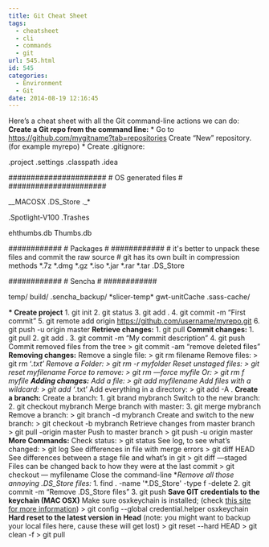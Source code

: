 ```yaml
---
title: Git Cheat Sheet
tags:
  - cheatsheet
  - cli
  - commands
  - git
url: 545.html
id: 545
categories:
  - Environment
  - Git
date: 2014-08-19 12:16:45
---
```


Here’s a cheat sheet with all the Git command-line actions we can do: **Create a Git repo from the command line:** \* Go to https://github.com/mygitname?tab=repositories Create “New” repository. (for example myrepo) * Create .gitignore:

.project
.settings
.classpath
.idea

######################
\# OS generated files #
######################

__MACOSX
.DS_Store
._*

.Spotlight-V100
.Trashes

ehthumbs.db
Thumbs.db

############
\# Packages #
############
\# it's better to unpack these files and commit the raw source
\# git has its own built in compression methods
*.7z
*.dmg
*.gz
*.iso
*.jar
*.rar
*.tar
.DS_Store

############
\# Sencha #
############

temp/
build/
.sencha_backup/
\*slicer-temp\*
gwt-unitCache
.sass-cache/

**\* Create project** 1\. git init 2. git status 3. git add . 4. git commit -m “First commit” 5. git remote add origin https://github.com/username/myrepo.git 6. git push -u origin master **Retrieve changes:** 1\. git pull **Commit changes:** 1\. git pull 2. git add . 3. git commit -m “My commit description” 4. git push Commit removed files from the tree > git commit -am “remove deleted files” **Removing changes:** Remove a single file: > git rm filename Remove files: > git rm ‘*.txt’ Remove a Folder: > git rm -r myfolder Reset unstaged files: > git reset myfilename Force to remove: > git rm —force myfile Or: > git rm f myfile **Adding changes:** Add a file: > git add myfilename Add files with a wildcard: > git add ‘*.txt’ Add everything in a directory: > git add -A . **Create a branch:** Create a branch: 1. git brand mybranch Switch to the new branch: 2. git checkout mybranch Merge branch with master: 3. git merge mybranch Remove a branch: > git branch -d mybranch Create and switch to the new branch: > git checkout -b mybranch Retrieve changes from master branch > git pull -origin master Push to master branch > git push -u origin master **More Commands:** Check status: > git status See log, to see what’s changed: > git log See differences in file with merge errors > git diff HEAD See differences between a stage file and what’s in git > git diff —staged Files can be changed back to how they were at the last commit > git checkout — myfilename Close the command-line **Remove all those annoying *.DS_Store files:** 1\. find . -name '*.DS\_Store' -type f -delete 2. git commit -m “Remove .DS\_Store files” 3. git push **Save GIT credentials to the keychain (MAC OSX)** Make sure osxkeychain is installed; (check [this site for more information](https://help.github.com/articles/caching-your-github-password-in-git)) \> git config --global credential.helper osxkeychain **Hard reset to the latest version in Head** (note: you might want to backup your local files here, cause these will get lost) > git reset --hard HEAD > git clean -f > git pull